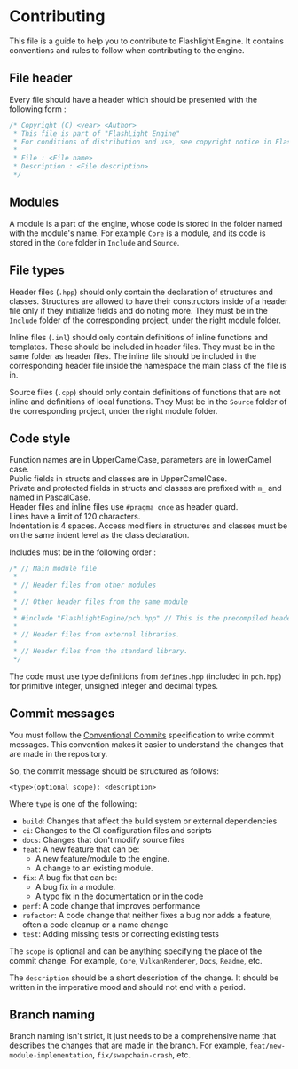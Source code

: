 # Contributing
This file is a guide to help you to contribute to Flashlight Engine. It contains conventions and rules to follow when
contributing to the engine.

## File header
Every file should have a header which should be presented with the following form : 
```c++
/* Copyright (C) <year> <Author>
 * This file is part of "FlashLight Engine"
 * For conditions of distribution and use, see copyright notice in FlashLightEngine.hpp
 *
 * File : <File name>
 * Description : <File description>
 */
```

## Modules
A module is a part of the engine, whose code is stored in the folder named with the module's name. For example `Core` is a
module, and its code is stored in the `Core` folder in `Include` and `Source`. 

## File types
Header files (`.hpp`) should only contain the declaration of structures and classes. Structures are allowed to have their
constructors inside of a header file only if they initialize fields and do noting more. They must be in the `Include` folder
of the corresponding project, under the right module folder.

Inline files (`.inl`) should only contain definitions of inline functions and templates. These should be included in header
files. They must be in the same folder as header files. The inline file should be included in the corresponding header file
inside the namespace the main class of the file is in.

Source files (`.cpp`) should only contain definitions of functions that are not inline and definitions of local functions.
They Must be in the `Source` folder of the corresponding project, under the right module folder.

## Code style
Function names are in UpperCamelCase, parameters are in lowerCamel case.  
Public fields in structs and classes are in UpperCamelCase.  
Private and protected fields in structs and classes are prefixed with `m_` and named in PascalCase.  
Header files and inline files use `#pragma once` as header guard.  
Lines have a limit of 120 characters.  
Indentation is 4 spaces.
Access modifiers in structures and classes must be on the same indent level as the class declaration.  


Includes must be in the following order :
```c++
/* // Main module file
 *
 * // Header files from other modules
 *
 * // Other header files from the same module
 *
 * #include "FlashlightEngine/pch.hpp" // This is the precompiled header, containing files used a lot across the project.
 *
 * // Header files from external libraries.
 *
 * // Header files from the standard library.
 */
```
The code must use type definitions from `defines.hpp` (included in `pch.hpp`) for primitive integer, unsigned integer and
decimal types.

## Commit messages

You must follow the [Conventional Commits](https://www.conventionalcommits.org/en/v1.0.0/) specification to write commit messages.
This convention makes it easier to understand the changes that are made in the repository.

So, the commit message should be structured as follows:

```<type>(optional scope): <description>```

Where `type` is one of the following:

- `build`: Changes that affect the build system or external dependencies
- `ci`: Changes to the CI configuration files and scripts
- `docs`: Changes that don't modify source files
- `feat`: A new feature that can be:
    - A new feature/module to the engine.
    - A change to an existing module.
- `fix`: A bug fix that can be:
    - A bug fix in a module.
    - A typo fix in the documentation or in the code
- `perf`: A code change that improves performance
- `refactor`: A code change that neither fixes a bug nor adds a feature, often a code cleanup or a name change
- `test`: Adding missing tests or correcting existing tests

The `scope` is optional and can be anything specifying the place of the commit change. For example, `Core`, `VulkanRenderer`,
`Docs`, `Readme`, etc.

The `description` should be a short description of the change. It should be written in the imperative mood and should not 
end with a period.

## Branch naming
Branch naming isn't strict, it just needs to be a comprehensive name that describes the changes that are made in the 
branch. For example, `feat/new-module-implementation`, `fix/swapchain-crash`, etc.